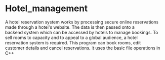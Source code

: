 # Hotel_management

A hotel reservation system works by processing secure online reservations made through
a hotel's website. The data is then passed onto a backend system which can be accessed by hotels to
manage bookings. To sell rooms to capacity and to appeal to a global audience, a hotel reservation
system is required.
This program can book rooms, edit customer details and cancel reservations. It uses the basic file operations in C++
